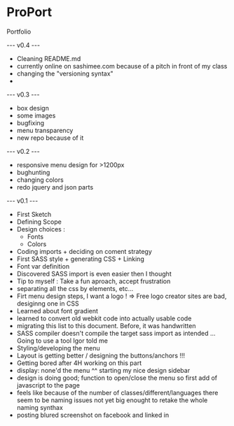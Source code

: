 # ProPort
Portfolio

--- v0.4 ---
- Cleaning README.md
- currently online on sashimee.com because of a pitch in front of my class
- changing the "versioning syntax"
-  

--- v0.3 ---
- box design
- some images
- bugfixing
- menu transparency
- new repo because of it

--- v0.2 ---

- responsive menu design for >1200px
- bughunting
- changing colors
- redo jquery and json parts

--- v0.1 ---

- First Sketch
- Defining Scope
- Design choices : 
    - Fonts
    - Colors
- Coding imports + deciding on coment strategy
- First SASS style + generating CSS + Linking
- Font var definition
- Discovered SASS import is even easier then I thought
- Tip to myself : Take a fun aproach, accept frustration
- separating all the css by elements, etc...
- Firt menu design steps, I want a logo ! => Free logo creator sites are bad, desiginng one in CSS
- Learned about font gradient
- learned to convert old webkit code into actually usable code
- migrating this list to this document. Before, it was handwritten
- SASS compiler doesn't compile the target sass import as intended ... Going to use a tool Igor told me
- Styling/developing the menu
- Layout is getting better / designing the buttons/anchors !!! 
- Getting bored after 4H working on this part
- display: none'd the menu ^^ starting my nice design sidebar
- design is doing good; function to open/close the menu so first add of javascript to the page
- feels like because of the number of classes/different/languages there seem to be naming issues not yet big enought to retake the whole naming synthax
- posting blured screenshot on facebook and linked in